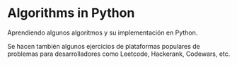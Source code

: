 # Algorithms in Python

Aprendiendo algunos algoritmos y su implementación en Python.

Se hacen también algunos ejercicios de plataformas populares de problemas para
desarrolladores como Leetcode, Hackerank, Codewars, etc.
